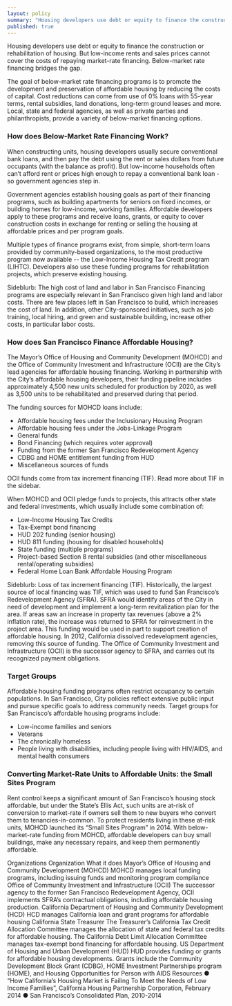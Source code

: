 ```yaml
---
layout: policy
summary: "Housing developers use debt or equity to finance the construction or rehabilitation of housing.  But low-income rents and sales prices cannot cover the costs of repaying market-rate financing.   Below-market rate financing bridges the gap."
published: true
---
```


Housing developers use debt or equity to finance the construction or rehabilitation of housing. But low-income rents and sales prices cannot cover the costs of repaying market-rate financing. Below-market rate financing bridges the gap.

The goal of below-market rate financing programs is to promote the development and preservation of affordable housing by reducing the costs of capital. Cost reductions can come from use of 0% loans with 55-year terms, rental subsidies, land donations, long-term ground leases and more. Local, state and federal agencies, as well as private parties and philanthropists, provide a variety of below-market financing options.

### How does Below-Market Rate Financing Work?
When constructing units, housing developers usually secure conventional bank loans, and then pay the debt using the rent or sales dollars from future occupants (with the balance as profit). But low-income households often can’t afford rent or prices high enough to repay a conventional bank loan - so government agencies step in.

Government agencies establish housing goals as part of their financing programs, such as building apartments for seniors on fixed incomes, or building homes for low-income, working families. Affordable developers apply to these programs and receive loans, grants, or equity to cover construction costs in exchange for renting or selling the housing at affordable prices and per program goals.

Multiple types of finance programs exist, from simple, short-term loans provided by community-based organizations, to the most productive program now available -- the Low-Income Housing Tax Credit program (LIHTC). Developers also use these funding programs for rehabilitation projects, which preserve existing housing.

Sideblurb: The high cost of land and labor in San Francisco
Financing programs are especially relevant in San Francisco given high land and labor costs. There are few places left in San Francisco to build, which increases the cost of land. In addition, other City-sponsored initiatives, such as job training, local hiring, and green and sustainable building, increase other costs, in particular labor costs.

### How does San Francisco Finance Affordable Housing?
The Mayor’s Office of Housing and Community Development (MOHCD) and the Office of Community Investment and Infrastructure (OCII) are the City’s lead agencies for affordable housing financing. Working in partnership with the City’s affordable housing developers, their funding pipeline includes approximately 4,500 new units scheduled for production by 2020, as well as 3,500 units to be rehabilitated and preserved during that period.

The funding sources for MOHCD loans include: 
- Affordable housing fees under the Inclusionary Housing Program
- Affordable housing fees under the Jobs-Linkage Program
- General funds
- Bond Financing (which requires voter approval)
- Funding from the former San Francisco Redevelopment Agency 
- CDBG and HOME entitlement funding from HUD
- Miscellaneous sources of funds

OCII funds come from tax increment financing (TIF). Read more about TIF in the sidebar.

When MOHCD and OCII pledge funds to projects, this attracts other state and federal investments, which usually include some combination of:
- Low-Income Housing Tax Credits
- Tax-Exempt bond financing
- HUD 202 funding (senior housing)
- HUD 811 funding (housing for disabled households)
- State funding (multiple programs)
- Project-based Section 8 rental subsidies (and other miscellaneous rental/operating subsidies)
- Federal Home Loan Bank Affordable Housing Program

Sideblurb: Loss of tax increment financing (TIF).
Historically, the largest source of local financing was TIF, which was used to fund San Francisco’s Redevelopment Agency (SFRA). SFRA would identify areas of the City in need of development and implement a long-term revitalization plan for the area. If areas saw an increase in property tax revenues (above a 2% inflation rate), the increase was returned to SFRA for reinvestment in the project area. This funding would be used in part to support creation of affordable housing. In 2012, California dissolved redevelopment agencies, removing this source of funding. The Office of Community Investment and Infrastructure (OCII) is the successor agency to SFRA, and carries out its recognized payment obligations.

### Target Groups
Affordable housing funding programs often restrict occupancy to certain populations. In San Francisco, City policies reflect extensive public input and pursue specific goals to address community needs. Target groups for San Francisco’s affordable housing programs include:
- Low-income families and seniors
- Veterans
- The chronically homeless
- People living with disabilities, including people living with HIV/AIDS, and mental health consumers

### Converting Market-Rate Units to Affordable Units: the Small Sites Program
Rent control keeps a significant amount of San Francisco’s housing stock affordable, but under the State’s Ellis Act, such units are at-risk of conversion to market-rate if owners sell them to new buyers who convert them to tenancies-in-common.  To protect residents living in these at-risk units, MOHCD launched its “Small Sites Program” in 2014.  With below-market-rate funding from MOHCD, affordable developers can buy small buildings, make any necessary repairs, and keep them permanently affordable.

Organizations
Organization	What it does
Mayor’s Office of Housing and Community Development (MOHCD)
MOHCD manages local funding programs, including issuing funds and monitoring program compliance
Office of Community Investment and Infrastructure (OCII) 
The successor agency to the former San Francisco Redevelopment Agency, OCII implements SFRA’s contractual obligations, including affordable housing production. 
California Department of Housing and Community Development (HCD)
HCD manages California loan and grant programs for affordable housing
California State Treasurer
The Treasurer’s California Tax Credit Allocation Committee manages the allocation of state and federal tax credits for affordable housing.  The California Debt Limit Allocation Committee manages tax-exempt bond financing for affordable housing.
US Department of Housing and Urban Development (HUD)
HUD provides funding or grants for affordable housing developments. Grants include the Community Development Block Grant (CDBG), HOME Investment Partnerships program (HOME), and Housing Opportunities for Person with AIDS
Resources
●	“How California’s Housing Market is Failing To Meet the Needs of Low Income Families”, California Housing Partnership Corporation, February 2014
●	San Francisco’s Consolidated Plan, 2010-2014
